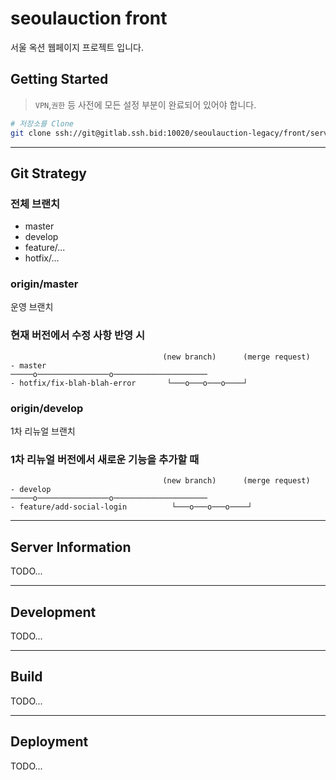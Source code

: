 # seoulauction front
서울 옥션 웹페이지 프로젝트 입니다.

## Getting Started

> `VPN`,`권한` 등 사전에 모든 설정 부분이 완료되어 있어야 합니다.
> 

```bash
# 저장소를 Clone
git clone ssh://git@gitlab.ssh.bid:10020/seoulauction-legacy/front/service_seoulauction.front.git
```

---

## Git Strategy

### 전체 브랜치
- master
- develop
- feature/...
- hotfix/...

### origin/master
운영 브랜치

### 현재 버전에서 수정 사항 반영 시

```
                                  (new branch)      (merge request)   
- master                      ─────o────────────────o─────────────────────
- hotfix/fix-blah-blah-error  	   └───o───o───o────┘
```

### origin/develop
1차 리뉴얼 브랜치

### 1차 리뉴얼 버전에서 새로운 기능을 추가할 때

```
                                  (new branch)      (merge request)   
- develop                      ─────o────────────────o─────────────────────
- feature/add-social-login  	    └───o───o───o────┘
```

---

## Server Information
TODO...

---

## Development
TODO...

---

## Build
TODO...

---

## Deployment
TODO...
